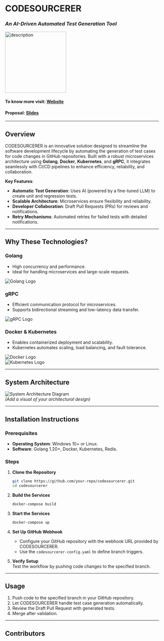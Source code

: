 # **CODESOURCERER**  
### *An AI-Driven Automated Test Generation Tool*  

<picture>
  <source srcset="https://github.com/user-attachments/assets/32f0cd5f-9774-4af8-84b6-746ff03f74de" media="(prefers-color-scheme: dark)" style="filter: invert(1);" />
  <img src="https://github.com/user-attachments/assets/b350c464-6b9e-4d93-babc-2914f6a34e3b" alt="description" width="200" align="center" style="filter: invert(0);" />
</picture>


#### To know more visit:  [Website](https://codesourcerer.webflow.io/)

#### Proposal: [Slides](https://docs.google.com/presentation/d/1bkRmrLHOkwKDrVaksg7pQV5RSit0jxG1Tvpl_AGFNko/edit?usp=sharing)
---

## **Overview**  
CODESOURCERER is an innovative solution designed to streamline the software development lifecycle by automating the generation of test cases for code changes in GitHub repositories. Built with a robust microservices architecture using **Golang**, **Docker**, **Kubernetes**, and **gRPC**, it integrates seamlessly with CI/CD pipelines to enhance efficiency, reliability, and collaboration.

**Key Features**:  
- **Automatic Test Generation**: Uses AI (powered by a fine-tuned LLM) to create unit and regression tests.  
- **Scalable Architecture**: Microservices ensure flexibility and reliability.  
- **Developer Collaboration**: Draft Pull Requests (PRs) for reviews and notifications.  
- **Retry Mechanisms**: Automated retries for failed tests with detailed notifications.  

---

## **Why These Technologies?**  

### Golang  
- High concurrency and performance.  
- Ideal for handling microservices and large-scale requests.  

![Golang Logo](link_to_golang_logo)  

### gRPC  
- Efficient communication protocol for microservices.  
- Supports bidirectional streaming and low-latency data transfer.  

![gRPC Logo](link_to_grpc_logo)  

### Docker & Kubernetes  
- Enables containerized deployment and scalability.  
- Kubernetes automates scaling, load balancing, and fault tolerance.  

![Docker Logo](link_to_docker_logo)  
![Kubernetes Logo](link_to_kubernetes_logo)  

---

## **System Architecture**  
![System Architecture Diagram](link_to_architecture_diagram)  
*(Add a visual of your architectural design)*  

---

## **Installation Instructions**  

### Prerequisites  
- **Operating System**: Windows 10+ or Linux.  
- **Software**: Golang 1.20+, Docker, Kubernetes, Redis.  

### Steps  
1. **Clone the Repository**  
   ```bash
   git clone https://github.com/your-repo/codesourcerer.git
   cd codesourcerer
   ```

2. **Build the Services**  
   ```bash
   docker-compose build
   ```

3. **Start the Services**  
   ```bash
   docker-compose up
   ```

4. **Set Up GitHub Webhook**  
   - Configure your GitHub repository with the webhook URL provided by CODESOURCERER.  
   - Use the `codesourcerer-config.yaml` to define branch triggers.

5. **Verify Setup**  
   Test the workflow by pushing code changes to the specified branch.  

---

## **Usage**  
1. Push code to the specified branch in your GitHub repository.  
2. Let CODESOURCERER handle test case generation automatically.  
3. Review the Draft Pull Request with generated tests.  
4. Merge after validation.

---

## **Contributors**